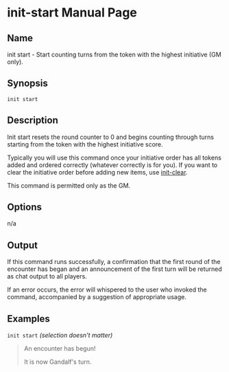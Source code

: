 
# init-start Manual Page

## Name

init start - Start counting turns from the token with the highest initiative (GM only).

## Synopsis

```
init start
```

## Description

Init start resets the round counter to 0 and begins counting through turns starting from the token with the highest initiative score. 

Typically you will use this command once your initiative order has all tokens added and ordered correctly (whatever correctly is for you). If you want to clear the initiative order before adding new items, use [init-clear](init-clear.md).

This command is permitted only as the GM.

## Options

n/a

## Output

If this command runs successfully, a confirmation that the first round of the encounter has began and an announcement of the first turn will be returned as chat output to all players.

If an error occurs, the error will whispered to the user who invoked the command, accompanied by a suggestion of appropriate usage.

## Examples

```init start``` *(selection doesn't matter)*

> An encounter has begun!
>
> It is now Gandalf's turn.
